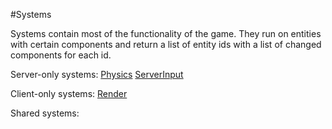#Systems

Systems contain most of the functionality of the game. They run on entities with certain components and return a list of entity ids with a list of changed components for each id.

Server-only systems:
[Physics](SystemPhysics.md)
[ServerInput](SystemServerInput.md)

Client-only systems:
[Render](Client/SystemRender.md)


Shared systems:

